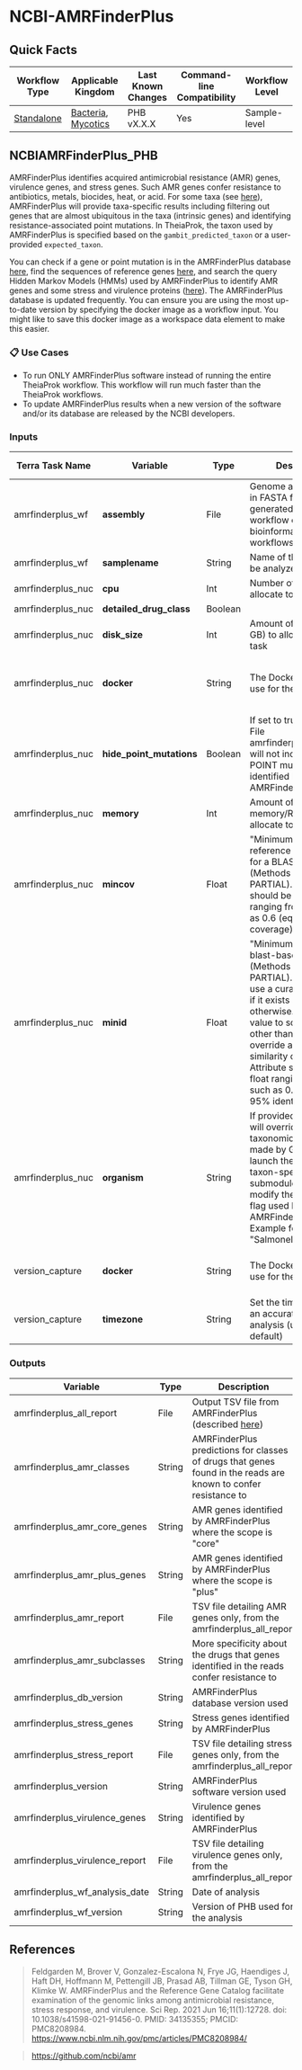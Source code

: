 # NCBI-AMRFinderPlus

## Quick Facts

| **Workflow Type** | **Applicable Kingdom** | **Last Known Changes** | **Command-line Compatibility** | **Workflow Level** |
|---|---|---|---|---|
| [Standalone](../../workflows_overview/workflows_type.md/#standalone) | [Bacteria](../../workflows_overview/workflows_kingdom.md/#bacteria), [Mycotics](../../workflows_overview/workflows_kingdom.md#mycotics) | PHB vX.X.X | Yes | Sample-level |

## NCBIAMRFinderPlus_PHB

AMRFinderPlus identifies acquired antimicrobial resistance (AMR) genes, virulence genes, and stress genes.  Such AMR genes confer resistance to antibiotics, metals, biocides, heat, or acid. For some taxa (see [here](https://github.com/ncbi/amr/wiki/Running-AMRFinderPlus#--organism-option)), AMRFinderPlus will provide taxa-specific results including filtering out genes that are almost ubiquitous in the taxa (intrinsic genes) and identifying resistance-associated point mutations.  In TheiaProk, the taxon used by AMRFinderPlus is specified based on the `gambit_predicted_taxon` or a user-provided `expected_taxon`.

You can check if a gene or point mutation is in the AMRFinderPlus database [here](https://www.ncbi.nlm.nih.gov/pathogens/refgene/#), find the sequences of reference genes [here](https://www.ncbi.nlm.nih.gov/bioproject/PRJNA313047), and search the query Hidden Markov Models (HMMs) used by AMRFinderPlus to identify AMR genes and some stress and virulence proteins ([here](https://www.ncbi.nlm.nih.gov/pathogens/hmm/)). The AMRFinderPlus database is updated frequently. You can ensure you are using the most up-to-date version by specifying the docker image as a workflow input. You might like to save this docker image as a workspace data element to make this easier.

### 📋 Use Cases

- To run ONLY AMRFinderPlus software instead of running the entire TheiaProk workflow. This workflow will run much faster than the TheiaProk workflows.
- To update AMRFinderPlus results when a new version of the software and/or its database are released by the NCBI developers.

### Inputs

<div class="searchable-table" markdown="1">

| **Terra Task Name** | **Variable** | **Type** | **Description** | **Default Value** | **Terra Status** |
|---|---|---|---|---|---|
| amrfinderplus_wf | **assembly** | File | Genome assembly file in FASTA format. Can be generated by TheiaProk workflow or other bioinformatics workflows. | | Required |
| amrfinderplus_wf | **samplename** | String | Name of the sample to be analyzed | | Required |
| amrfinderplus_nuc | **cpu** | Int | Number of CPUs to allocate to the task | 8 | Optional |
| amrfinderplus_nuc | **detailed_drug_class** | Boolean | | False | Optional |
| amrfinderplus_nuc | **disk_size** | Int | Amount of storage (in GB) to allocate to the task | 100 | Optional |
| amrfinderplus_nuc | **docker** | String | The Docker container to use for the task | "us-docker.pkg.dev/general-theiagen/staphb/ncbi-amrfinderplus:4.0.19-2024-12-18.1" | Optional |
| amrfinderplus_nuc | **hide_point_mutations** | Boolean | If set to true, the output File amrfinderplus_all_report will not include any POINT mutations identified by AMRFinderPlus. | False | Optional |
| amrfinderplus_nuc | **memory** | Int | Amount of memory/RAM (in GB) to allocate to the task | 16 | Optional |
| amrfinderplus_nuc | **mincov** | Float | "Minimum proportion of reference gene covered for a BLAST-based hit (Methods BLAST or PARTIAL)." Attribute should be a float ranging from 0-1, such as 0.6 (equal to 60% coverage) | 0.5 | Optional |
| amrfinderplus_nuc | **minid** | Float | "Minimum identity for a blast-based hit hit (Methods BLAST or PARTIAL). -1 means use a curated threshold if it exists and 0.9 otherwise. Setting this value to something other than -1 will override any curated similarity cutoffs." Attribute should be a float ranging from 0-1, such as 0.95 (equal to 95% identity) | 0.90 | Optional |
| amrfinderplus_nuc | **organism** | String | If provided, this input will override the taxonomic assignment made by GAMBIT and launch the relevant taxon-specific submodules. It will also modify the organism flag used by AMRFinderPlus. Example format: "Salmonella enterica"  | | Optional |
| version_capture | **docker** | String | The Docker container to use for the task | "us-docker.pkg.dev/general-theiagen/theiagen/alpine-plus-bash:3.20.0" | Optional |
| version_capture | **timezone** | String | Set the time zone to get an accurate date of analysis (uses UTC by default) |  | Optional |

</div>

### Outputs

<div class="searchable-table" markdown="1">

| **Variable** | **Type** | **Description** |
|---|---|---|
| amrfinderplus_all_report | File | Output TSV file from AMRFinderPlus (described [here](https://github.com/ncbi/amr/wiki/Running-AMRFinderPlus#fields)) |
| amrfinderplus_amr_classes | String | AMRFinderPlus predictions for classes of drugs that genes found in the reads are known to confer resistance to |
| amrfinderplus_amr_core_genes | String | AMR genes identified by AMRFinderPlus where the scope is "core" |
| amrfinderplus_amr_plus_genes | String | AMR genes identified by AMRFinderPlus where the scope is "plus" |
| amrfinderplus_amr_report | File | TSV file detailing AMR genes only, from the amrfinderplus_all_report |
| amrfinderplus_amr_subclasses | String | More specificity about the drugs that genes identified in the reads confer resistance to |
| amrfinderplus_db_version | String | AMRFinderPlus database version used |
| amrfinderplus_stress_genes | String | Stress genes identified by AMRFinderPlus |
| amrfinderplus_stress_report | File | TSV file detailing stress genes only, from the amrfinderplus_all_report |
| amrfinderplus_version | String | AMRFinderPlus software version used |
| amrfinderplus_virulence_genes | String | Virulence genes identified by AMRFinderPlus |
| amrfinderplus_virulence_report | File | TSV file detailing virulence genes only, from the amrfinderplus_all_report |
| amrfinderplus_wf_analysis_date | String | Date of analysis |
| amrfinderplus_wf_version | String | Version of PHB used for the analysis |

</div>

## References

>Feldgarden M, Brover V, Gonzalez-Escalona N, Frye JG, Haendiges J, Haft DH, Hoffmann M, Pettengill JB, Prasad AB, Tillman GE, Tyson GH, Klimke W. AMRFinderPlus and the Reference Gene Catalog facilitate examination of the genomic links among antimicrobial resistance, stress response, and virulence. Sci Rep. 2021 Jun 16;11(1):12728. doi: 10.1038/s41598-021-91456-0. PMID: 34135355; PMCID: PMC8208984. <https://www.ncbi.nlm.nih.gov/pmc/articles/PMC8208984/>
<!-- -->
><https://github.com/ncbi/amr>
